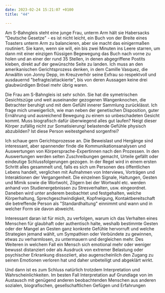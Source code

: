 ```yaml
---
date: 2023-02-24 15:21:07 +0100
title: "44"

---
```

Am S-Bahngleis steht eine junge Frau, unterm Arm hält sie Habersacks "Deutsche Gesetze" - es ist nicht leicht, ein Buch von der Breite eines Toasters unterm Arm zu balancieren, aber sie macht das einigermaßen routiniert. Sie kann, wenn sie will, ein bis zwei Minuten ins Leere starren, um dann mit einer einzigen flüssigen Begewegung das Buch nach vorne zu holen und an einer der rund 35 Stellen, in denen abgegriffene Postits kleben, direkt auf der gewünschte Seite zu landen. Ich muss an den amerikanischen Gerichtsprozess denken, in dem Camille Vasquez, die Anwältin von Jonny Depp, im Kreuzverhör seine Exfrau so respektvoll und ausdauernd "befragte/attackierte", bis von deren Aussagen keine drei glaubwürdigen Brösel mehr übrig waren. 

Die Frau am S-Bahngleis ist sehr schön. Sie hat die symetrischen Gesichtszüge und weit auseinander gezogenen Wangenknochen, die Betrachter beruhigt und mit dem Gefühl innerer Sammlung zurücklässt.  Ich frage mich unweigerlich, wie man neben der genetischen Disposition, guter Ernährung und ausreichend Bewegung zu einem so unbeschadeten Gesicht kommt. Muss biografisch dafür überwiegend alles gut laufen? Neigt dieser Körper zufällig nicht zur Somatisierung/ belastende Gefühle physisch abzubilden? Ist diese Person weitestgehend sorgenfrei?

Ich schaue gern Gerichtsprozesse an. Die Beweislast und Hergänge sind interessant, aber spannender finde die Kommunikationsanalysen und Auswertungen von Körpersprache-Expertinnen nach den Prozessen. In den Auswertungen werden selten Zuschreibungen gemacht, Urteile gefällt oder eindeutige Schlussfolgerungen gezogen. In der Regel wird in einem ersten Schritt alles gesammelt und, falls es sich um Personen des öffentlichen Lebens handelt, verglichen mit Aufnahmen von Interviews, Vorträgen und Interaktionen der Vergangenheit. Die einzelnen Signale, Haltungen, Gesten und Mimik sowie die Wortwohl, Zögern bei der Wortwahl etc. werden anhand von Studienergebnissen zu Stresverhalten,  usw. eingeordnet. Daneben wird unter anderem beobachtet und festgehalten, welche Körperhaltung, Sprechgeschwindigkeit, Kopfneigung, Kontaktbereitschaft die betreffende Person als "Standardhaltung" einnimmt und wann und in welcher Form sie davon abweicht. 

Interessant daran ist für mich, zu verfolgen, warum ich das Verhalten eines Menschen für glaubhaft oder authentisch halte, weshalb bestimmte Gesten oder der Mangel an Gesten ganz konkrete Gefühle hervorruft und welche Strategien jemand wählt, um Sympathien oder Verbündete zu gewinnen, etwas zu verharmlosen, zu untermauern und dergleichen mehr. Des Weiteren in welchem Fall ein Mensch sich emotional mehr oder weniger bewusst distanziert oder als Ausdruck von extremer Belastung oder psychischer Erkrankung dissoziiert, also augenscheinlich den Zugang zu seinen Emotionen verloren hat und daher unbeteiligt und abgeklärt wirkt.

Und dann ist es zum Schluss natürlich trotzdem Interpretation und Wahrscheinlichkeiten. Im besten Fall Interpretation auf Grundlage von  im Austausch mit genügend anderen beobachtenden Menschen aus anderen sozialen, biografischen, gesellschaftlichen Gefügen und Erfahrungen 